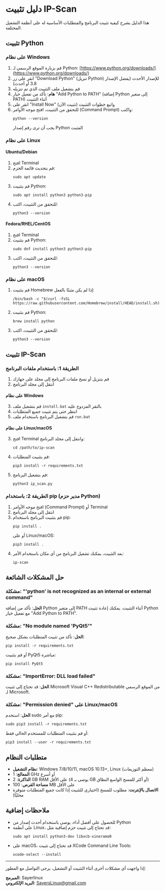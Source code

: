 # دليل تثبيت IP-Scan

هذا الدليل يشرح كيفية تثبيت البرنامج والمتطلبات الأساسية له على أنظمة التشغيل المختلفة.

## تثبيت Python

### على نظام Windows

1. قم بزيارة الموقع الرسمي لـ Python: [https://www.python.org/downloads/](https://www.python.org/downloads/)
2. انقر على زر "Download Python" (تنزيل Python) للإصدار الأحدث (يفضل الإصدار 3.8 أو أحدث)
3. قم بتشغيل ملف التثبيت الذي تم تنزيله
4. **هام**: تأكد من تفعيل خيار "Add Python to PATH" (إضافة Python إلى متغير PATH) أثناء التثبيت
5. انقر على "Install Now" (تثبيت الآن) واتبع خطوات التثبيت
6. للتحقق من التثبيت، افتح موجه الأوامر (Command Prompt) واكتب:
   ```
   python --version
   ```
   يجب أن ترى رقم إصدار Python المثبت

### على نظام Linux

#### Ubuntu/Debian

1. افتح Terminal
2. قم بتحديث قائمة الحزم:
   ```
   sudo apt update
   ```
3. قم بتثبيت Python:
   ```
   sudo apt install python3 python3-pip
   ```
4. للتحقق من التثبيت، اكتب:
   ```
   python3 --version
   ```

#### Fedora/RHEL/CentOS

1. افتح Terminal
2. قم بتثبيت Python:
   ```
   sudo dnf install python3 python3-pip
   ```
3. للتحقق من التثبيت، اكتب:
   ```
   python3 --version
   ```

### على نظام macOS

1. قم بتثبيت Homebrew إذا لم يكن مثبتًا بالفعل:
   ```
   /bin/bash -c "$(curl -fsSL https://raw.githubusercontent.com/Homebrew/install/HEAD/install.sh)"
   ```
2. قم بتثبيت Python:
   ```
   brew install python
   ```
3. للتحقق من التثبيت، اكتب:
   ```
   python3 --version
   ```

## تثبيت IP-Scan

### الطريقة 1: باستخدام ملفات البرنامج

1. قم بتنزيل أو نسخ ملفات البرنامج إلى مجلد على جهازك
2. انتقل إلى مجلد البرنامج

#### على نظام Windows

3. قم بتشغيل ملف `install.bat` بالنقر المزدوج عليه
4. انتظر حتى يتم تثبيت جميع المتطلبات
5. قم بتشغيل البرنامج باستخدام ملف `run.bat`

#### على نظام Linux/macOS

3. افتح Terminal وانتقل إلى مجلد البرنامج:
   ```
   cd /path/to/ip-scan
   ```
4. قم بتثبيت المتطلبات:
   ```
   pip3 install -r requirements.txt
   ```
5. قم بتشغيل البرنامج:
   ```
   python3 ip_scan.py
   ```

### الطريقة 2: باستخدام pip (مدير حزم Python)

1. افتح موجه الأوامر (Command Prompt) أو Terminal
2. انتقل إلى مجلد البرنامج
3. قم بتثبيت البرنامج باستخدام pip:
   ```
   pip install .
   ```
   أو على Linux/macOS:
   ```
   pip3 install .
   ```
4. بعد التثبيت، يمكنك تشغيل البرنامج من أي مكان باستخدام الأمر:
   ```
   ip-scan
   ```

## حل المشكلات الشائعة

### مشكلة: "'python' is not recognized as an internal or external command"

**الحل**: تأكد من إضافة Python إلى متغير PATH أثناء التثبيت. يمكنك إعادة تثبيت Python مع تفعيل خيار "Add Python to PATH".

### مشكلة: "No module named 'PyQt5'"

**الحل**: تأكد من تثبيت المتطلبات بشكل صحيح:
```
pip install -r requirements.txt
```
أو قم بتثبيت PyQt5 مباشرة:
```
pip install PyQt5
```

### مشكلة: "ImportError: DLL load failed"

**الحل**: قد تحتاج إلى تثبيت Microsoft Visual C++ Redistributable من الموقع الرسمي لـ Microsoft.

### مشكلة: "Permission denied" على Linux/macOS

**الحل**: استخدم sudo مع أمر pip:
```
sudo pip3 install -r requirements.txt
```
أو قم بتثبيت المتطلبات للمستخدم الحالي فقط:
```
pip3 install --user -r requirements.txt
```

## متطلبات النظام

- **نظام التشغيل**: Windows 7/8/10/11, macOS 10.13+, Linux (معظم التوزيعات)
- **المعالج**: 1 GHz أو أسرع
- **الذاكرة**: 2 GB RAM على الأقل (يوصى بـ 4 GB أو أكثر للمسح الواسع النطاق)
- **مساحة القرص**: 100 MB على الأقل
- **الاتصال بالإنترنت**: مطلوب للمسح (اختياري للتثبيت إذا كانت جميع المتطلبات متوفرة محليًا)

## ملاحظات إضافية

- للحصول على أفضل أداء، يوصى باستخدام أحدث إصدار من Python
- على أنظمة Linux، قد تحتاج إلى تثبيت حزم إضافية مثل:
  ```
  sudo apt install python3-dev libxcb-xinerama0
  ```
- على macOS، قد تحتاج إلى تثبيت XCode Command Line Tools:
  ```
  xcode-select --install
  ```

---

إذا واجهت أي مشكلات أخرى أثناء التثبيت أو التشغيل، يرجى التواصل مع المطور:

**المبرمج**: Sayerlinux  
**البريد الإلكتروني**: SayersLinux@gmail.com